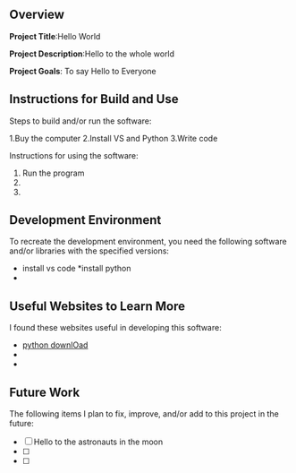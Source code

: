 ## Overview

**Project Title**:Hello World

**Project Description**:Hello to the whole world

**Project Goals**: To say Hello to Everyone

## Instructions for Build and Use

Steps to build and/or run the software:

1.Buy the computer
2.Install VS and Python 
3.Write code

Instructions for using the software:

1. Run the program 
2.
3.

## Development Environment 

To recreate the development environment, you need the following software and/or libraries with the specified versions:

* install vs code 
*install python 
*

## Useful Websites to Learn More

I found these websites useful in developing this software:

* [python downlOad](https://python.org/downloads/)
*
*

## Future Work

The following items I plan to fix, improve, and/or add to this project in the future:

* [ ] Hello to the astronauts in the moon 
* [ ]
* [ ]